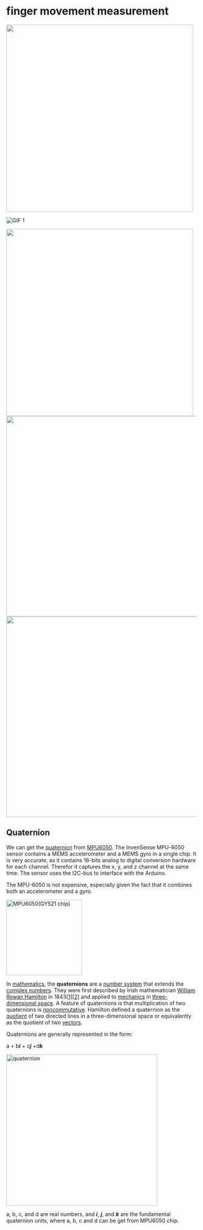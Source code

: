 # finger movement measurement



<img src="https://ws1.sinaimg.cn/large/006tNc79ly1fvnwve8je1j30tp0dd7i0.jpg" width="495">





![GIF 1](https://ws2.sinaimg.cn/large/006tNc79ly1fvnwpu32y4g307t0dw1kz.gif)





<img src="https://ws4.sinaimg.cn/large/006tNc79ly1fvnx0oydu7j31kw16ke85.jpg" width="495">

<img src="https://ws3.sinaimg.cn/large/006tNc79ly1fvnx11tygsj31kw2424qs.jpg"  height="530">



<img src="https://ws1.sinaimg.cn/large/006tNc79ly1fvnx17aqtlj31kw242npg.jpg"  height="530">

## Quaternion

We can get the [quaternion](https://en.wikipedia.org/wiki/Quaternion) from [MPU6050](http://playground.arduino.cc/Main/MPU-6050). The InvenSense MPU-6050 sensor contains a MEMS accelerometer and a MEMS gyro in a single chip. It is very accurate, as it contains 16-bits analog to digital conversion hardware for each channel. Therefor it captures the x, y, and z channel at the same time. The sensor uses the I2C-bus to interface with the Arduino.

The MPU-6050 is not expensive, especially given the fact that it combines both an accelerometer and a gyro.

<img src="http://fritzing.org/media/fritzing-repo/projects/m/mpu-6050-board-gy-521-acelerometro-y-giroscopio/images/GY-521.png" alt="MPU6050(GY521 chip)" height="200">

In [mathematics](https://en.wikipedia.org/wiki/Mathematics), the **quaternions** are a [number system](https://en.wikipedia.org/wiki/Number_system) that extends the [complex numbers](https://en.wikipedia.org/wiki/Complex_number). They were first described by Irish mathematician [William Rowan Hamilton](https://en.wikipedia.org/wiki/William_Rowan_Hamilton) in 1843[[1\]](https://en.wikipedia.org/wiki/Quaternion#cite_note-1)[[2\]](https://en.wikipedia.org/wiki/Quaternion#cite_note-2) and applied to [mechanics](https://en.wikipedia.org/wiki/Mechanics) in [three-dimensional space](https://en.wikipedia.org/wiki/Three-dimensional_space). A feature of quaternions is that multiplication of two quaternions is [noncommutative](https://en.wikipedia.org/wiki/Noncommutative). Hamilton defined a quaternion as the [quotient](https://en.wikipedia.org/wiki/Quotient) of two directed lines in a three-dimensional space or equivalently as the quotient of two [vectors](https://en.wikipedia.org/wiki/Vector_(geometry)).

Quaternions are generally represented in the form:

a + b***i*** + c***j*** +d***k***

<img src="https://upload.wikimedia.org/wikipedia/commons/thumb/b/b3/Quaternion_2.svg/600px-Quaternion_2.svg.png" alt="quaternion" height="400">

a, b, c, and d are real numbers, and ***i***, ***j***, and ***k*** are the fundamental quaternion units, where a, b, c and d can be get from MPU6050 chip.

